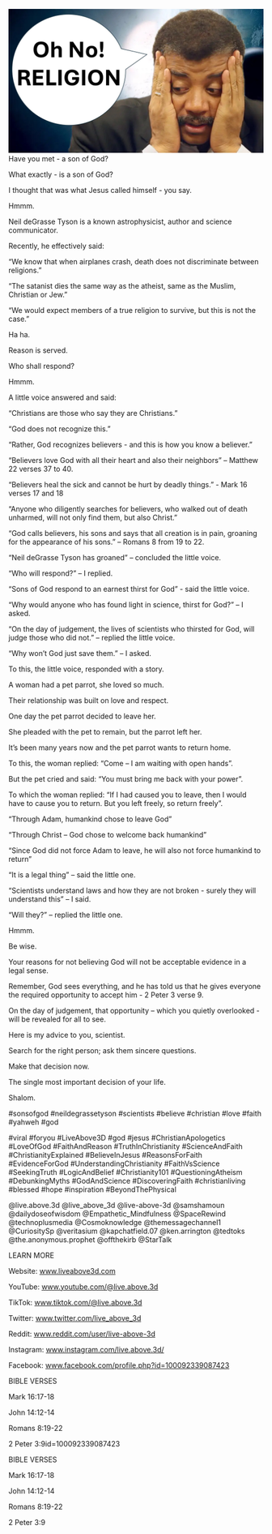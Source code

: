 ![Video cover image](./cover.jpg)
Have you met - a son of God?

What exactly - is a son of God?

I thought that was what Jesus called himself - you say.

Hmmm.

Neil deGrasse Tyson is a known astrophysicist, author and science communicator.

Recently, he effectively said:

“We know that when airplanes crash, death does not discriminate between religions.”

“The satanist dies the same way as the atheist, same as the Muslim, Christian or Jew.”

“We would expect members of a true religion to survive, but this is not the case.”

Ha ha.

Reason is served.

Who shall respond?

Hmmm.

A little voice answered and said:

“Christians are those who say they are Christians.”

“God does not recognize this.”

“Rather, God recognizes believers - and this is how you know a believer.”

“Believers love God with all their heart and also their neighbors” – Matthew 22 verses 37 to 40.

“Believers heal the sick and cannot be hurt by deadly things.” - Mark 16 verses 17 and 18

“Anyone who diligently searches for believers, who walked out of death unharmed, will not only find them, but also Christ.”

“God calls believers, his sons and says that all creation is in pain, groaning for the appearance of his sons.” – Romans 8 from 19 to 22.

“Neil deGrasse Tyson has groaned” – concluded the little voice.

 “Who will respond?” – I replied.

“Sons of God respond to an earnest thirst for God” - said the little voice.

“Why would anyone who has found light in science, thirst for God?” – I asked.

“On the day of judgement, the lives of scientists who thirsted for God, will judge those who did not.” – replied the little voice.

“Why won’t God just save them.” – I asked.

To this, the little voice, responded with a story.

A woman had a pet parrot, she loved so much.

Their relationship was built on love and respect.

One day the pet parrot decided to leave her.

She pleaded with the pet to remain, but the parrot left her.

It’s been many years now and the pet parrot wants to return home.

To this, the woman replied: “Come – I am waiting with open hands”.

But the pet cried and said: “You must bring me back with your power”.

To which the woman replied: “If I had caused you to leave, then I would have to cause you to return. But you left freely, so return freely”.

“Through Adam, humankind chose to leave God”

“Through Christ – God chose to welcome back humankind”

“Since God did not force Adam to leave, he will also not force humankind to return”

“It is a legal thing” – said the little one.

“Scientists understand laws and how they are not broken - surely they will understand this” – I said.

“Will they?” – replied the little one.

Hmmm.

Be wise.

Your reasons for not believing God will not be acceptable evidence in a legal sense.

Remember, God sees everything, and he has told us that he gives everyone the required opportunity to accept him - 2 Peter 3 verse 9.

On the day of judgement, that opportunity – which you quietly overlooked - will be revealed for all to see.

Here is my advice to you, scientist.

Search for the right person; ask them sincere questions. 

Make that decision now.

The single most important decision of your life.

Shalom.


#sonsofgod #neildegrassetyson #scientists #believe #christian #love #faith #yahweh #god 

#viral #foryou #LiveAbove3D #god #jesus #ChristianApologetics #LoveOfGod #FaithAndReason #TruthInChristianity #ScienceAndFaith #ChristianityExplained #BelieveInJesus #ReasonsForFaith #EvidenceForGod #UnderstandingChristianity #FaithVsScience #SeekingTruth #LogicAndBelief #Christianity101 #QuestioningAtheism #DebunkingMyths #GodAndScience #DiscoveringFaith #christianliving #blessed #hope #inspiration #BeyondThePhysical

@live.above.3d @live_above_3d @live-above-3d @samshamoun @dailydoseofwisdom @Empathetic_Mindfulness @SpaceRewind @technoplusmedia @Cosmoknowledge @themessagechannel1 @CuriositySp @veritasium @kapchatfield.07 @ken.arrington @tedtoks @the.anonymous.prophet @offthekirb @StarTalk


LEARN MORE

Website: www.liveabove3d.com

YouTube: www.youtube.com/@live.above.3d

TikTok: www.tiktok.com/@live.above.3d

Twitter: www.twitter.com/live_above_3d

Reddit: www.reddit.com/user/live-above-3d

Instagram: www.instagram.com/live.above.3d/

Facebook: www.facebook.com/profile.php?id=100092339087423


BIBLE VERSES

Mark 16:17-18

John 14:12-14

Romans 8:19-22

2 Peter 3:9id=100092339087423


BIBLE VERSES

Mark 16:17-18

John 14:12-14

Romans 8:19-22

2 Peter 3:9
